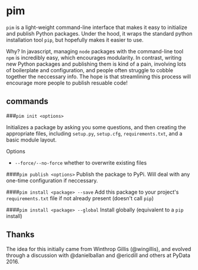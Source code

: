 # pim

`pim` is a light-weight command-line interface that makes it easy to initialize and publish Python packages. Under the hood, it wraps the standard python installation tool `pip`, but hopefully makes it easier to use.

Why? In javascript, managing `node` packages with the command-line tool `npm` is incredibly easy, which encourages modularity. In contrast, writing new Python packages and publishing them is kind of a pain, involving lots of boilerplate and configuration, and people often struggle to cobble together the neccessary info. The hope is that streamlining this process will encourage more people to publish resuable code!

## commands

###`pim init <options>`

Initializes a package by asking you some questions, and then creating the appropriate files, including `setup.py`, `setup.cfg`, `requirements.txt`, and a basic module layout.

Options
- `--force/--no-force` whether to overwrite existing files

####`pim publish <options>`
Publish the package to PyPi. Will deal with any one-time configuration if neccessary.

####`pim install <package> --save`
Add this package to your project's `requirements.txt` file if not already present (doesn't call `pip`)

####`pim install <package> --global`
Install globally (equivalent to a `pip` install)

## Thanks

The idea for this initially came from Winthrop Gillis (@wingillis), and evolved through a discussion with @danielballan and @ericdill and others at PyData 2016.
